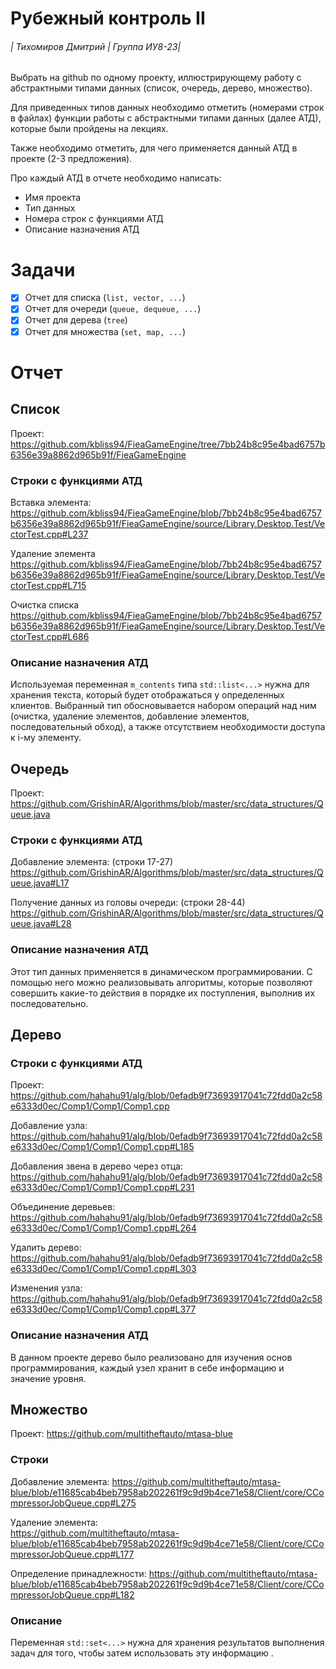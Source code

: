 # Рубежный контроль II

###### | Тихомиров Дмитрий | Группа ИУ8-23|
Выбрать на github по одному проекту, иллюстрирующему работу с абстрактными типами данных (список, очередь, дерево, множество).

Для приведенных типов данных необходимо отметить (номерами строк в файлах) функции работы с абстрактными типами данных (далее АТД), которые были пройдены на лекциях.

Также необходимо отметить, для чего применяется данный АТД в проекте (2-3 предложения).

Про каждый АТД в отчете необходимо написать:

* Имя проекта
* Тип данных
* Номера строк с функциями АТД
* Описание назначения АТД

# Задачи

- [x] Отчет для списка (``list, vector, ...``)
- [x] Отчет для очереди (``queue, dequeue, ...``)
- [x] Отчет для дерева (``tree``)
- [x] Отчет для множества (``set, map, ...``)

# Отчет

## Список

Проект:  https://github.com/kbliss94/FieaGameEngine/tree/7bb24b8c95e4bad6757b6356e39a8862d965b91f/FieaGameEngine

### Строки с функциями АТД

Вставка элемента:  https://github.com/kbliss94/FieaGameEngine/blob/7bb24b8c95e4bad6757b6356e39a8862d965b91f/FieaGameEngine/source/Library.Desktop.Test/VectorTest.cpp#L237

Удаление элемента https://github.com/kbliss94/FieaGameEngine/blob/7bb24b8c95e4bad6757b6356e39a8862d965b91f/FieaGameEngine/source/Library.Desktop.Test/VectorTest.cpp#L715

Очистка списка https://github.com/kbliss94/FieaGameEngine/blob/7bb24b8c95e4bad6757b6356e39a8862d965b91f/FieaGameEngine/source/Library.Desktop.Test/VectorTest.cpp#L686

### Описание назначения АТД

Используемая переменная ``m_contents`` типа ``std::list<...>`` нужна для хранения текста, который будет отображаться у определенных клиентов. Выбранный тип обосновывается набором операций над ним (очистка, удаление элементов, добавление элементов, последовательный обход), а также отсутствием необходимости доступа к i-му элементу.

## Очередь

Проект: https://github.com/GrishinAR/Algorithms/blob/master/src/data_structures/Queue.java

### Строки с функциями АТД

Добавление элемента: (строки 17-27)
https://github.com/GrishinAR/Algorithms/blob/master/src/data_structures/Queue.java#L17

Получение данных из головы очереди: (строки 28-44)
https://github.com/GrishinAR/Algorithms/blob/master/src/data_structures/Queue.java#L28

### Описание назначения АТД 
Этот тип данных применяется в динамическом программировании. С помощью него можно реализовывать алгоритмы, которые позволяют совершить какие-то действия в порядке их поступления, выполнив их последовательно.

## Дерево

### Строки с функциями АТД

Проект: https://github.com/hahahu91/alg/blob/0efadb9f73693917041c72fdd0a2c58e6333d0ec/Comp1/Comp1/Comp1.cpp

Добавление узла:
https://github.com/hahahu91/alg/blob/0efadb9f73693917041c72fdd0a2c58e6333d0ec/Comp1/Comp1/Comp1.cpp#L185

Добавления звена в дерево через отца:
https://github.com/hahahu91/alg/blob/0efadb9f73693917041c72fdd0a2c58e6333d0ec/Comp1/Comp1/Comp1.cpp#L231

Объединение деревьев:
https://github.com/hahahu91/alg/blob/0efadb9f73693917041c72fdd0a2c58e6333d0ec/Comp1/Comp1/Comp1.cpp#L264

Удалить дерево:
https://github.com/hahahu91/alg/blob/0efadb9f73693917041c72fdd0a2c58e6333d0ec/Comp1/Comp1/Comp1.cpp#L303

Изменения узла:
https://github.com/hahahu91/alg/blob/0efadb9f73693917041c72fdd0a2c58e6333d0ec/Comp1/Comp1/Comp1.cpp#L377

### Описание назначения АТД
В данном проекте дерево было реализовано для изучения основ программирования, каждый узел хранит в себе информацию и значение уровня.

 ## Множество

Проект: https://github.com/multitheftauto/mtasa-blue

### Строки
Добавление элемента: 
https://github.com/multitheftauto/mtasa-blue/blob/e11685cab4beb7958ab202261f9c9d9b4ce71e58/Client/core/CCompressorJobQueue.cpp#L275

Удаление элемента:  
https://github.com/multitheftauto/mtasa-blue/blob/e11685cab4beb7958ab202261f9c9d9b4ce71e58/Client/core/CCompressorJobQueue.cpp#L177

Определение принадлежности: 
https://github.com/multitheftauto/mtasa-blue/blob/e11685cab4beb7958ab202261f9c9d9b4ce71e58/Client/core/CCompressorJobQueue.cpp#L182

### Описание 
Переменная   ``std::set<...>`` нужна для хранения результатов выполнения задач для того, чтобы затем использовать эту информацию . 
